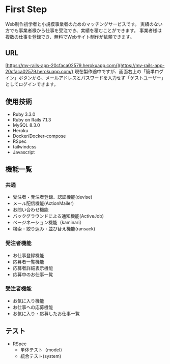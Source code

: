 # First Step
Web制作初学者と小規模事業者のためのマッチングサービスです。
実績のない方でも事業者様から仕事を受注でき、実績を積むことができます。
事業者様は複数の仕事を登録でき、無料でWebサイト制作が依頼できます。

## URL
[https://my-rails-app-20cfaca02579.herokuapp.com/](https://my-rails-app-20cfaca02579.herokuapp.com/)
現在製作途中ですが、画面右上の「簡単ログイン」ボタンから、メールアドレスとパスワードを入力せず「ゲストユーザー」としてログインできます。

## 使用技術
- Ruby 3.3.0
- Ruby on Rails 7.1.3
- MySQL 8.3.0
- Heroku
- Docker/Docker-compose
- RSpec
- tailwindcss
- Javascript

## 機能一覧
### 共通
- 受注者・発注者登録、認証機能(devise)
- メール配信機能(ActionMailer)
- お問い合わせ機能
- バックグラウンドによる通知機能(ActiveJob)
- ページネーション機能（kaminari）
- 検索・絞り込み・並び替え機能(ransack)

### 発注者機能
- お仕事登録機能
- 応募者一覧機能
- 応募者詳細表示機能
- 応募中のお仕事一覧

### 受注者機能
- お気に入り機能
- お仕事への応募機能
- お気に入り・応募したお仕事一覧

## テスト
- RSpec
  - 単体テスト（model）
  - 統合テスト(system)
